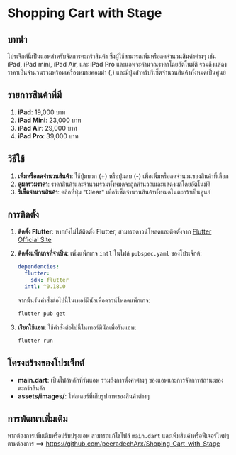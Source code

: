 # Shopping Cart with Stage

## บทนำ

โปรเจ็กต์นี้เป็นแอพสำหรับจัดการตะกร้าสินค้า ซึ่งผู้ใช้สามารถเพิ่มหรือลดจำนวนสินค้าต่างๆ เช่น iPad, iPad mini, iPad Air, และ iPad Pro และแอพจะคำนวณราคาโดยอัตโนมัติ รวมถึงแสดงราคาเป็นจำนวนรวมพร้อมเครื่องหมายคอมม่า (,) และมีปุ่มสำหรับรีเซ็ตจำนวนสินค้าทั้งหมดเป็นศูนย์

## รายการสินค้าที่มี

1. **iPad**: 19,000 บาท
2. **iPad Mini**: 23,000 บาท
3. **iPad Air**: 29,000 บาท
4. **iPad Pro**: 39,000 บาท

## วิธีใช้

1. **เพิ่มหรือลดจำนวนสินค้า**: ใช้ปุ่มบวก (+) หรือปุ่มลบ (-) เพื่อเพิ่มหรือลดจำนวนของสินค้าที่เลือก
2. **ดูผลรวมราคา**: ราคาสินค้าและจำนวนรวมทั้งหมดจะถูกคำนวณและแสดงผลโดยอัตโนมัติ
3. **รีเซ็ตจำนวนสินค้า**: คลิกที่ปุ่ม "Clear" เพื่อรีเซ็ตจำนวนสินค้าทั้งหมดในตะกร้าเป็นศูนย์

## การติดตั้ง

1. **ติดตั้ง Flutter**: หากยังไม่ได้ติดตั้ง Flutter, สามารถดาวน์โหลดและติดตั้งจาก [Flutter Official Site](https://flutter.dev/docs/get-started/install)
2. **ติดตั้งแพ็กเกจที่จำเป็น**: เพิ่มแพ็กเกจ `intl` ในไฟล์ `pubspec.yaml` ของโปรเจ็กต์:

    ```yaml
    dependencies:
      flutter:
        sdk: flutter
      intl: ^0.18.0
    ```

    จากนั้นรันคำสั่งต่อไปนี้ในเทอร์มินัลเพื่อดาวน์โหลดแพ็กเกจ:

    ```bash
    flutter pub get
    ```

3. **เรียกใช้แอพ**: ใช้คำสั่งต่อไปนี้ในเทอร์มินัลเพื่อรันแอพ:

    ```bash
    flutter run
    ```

## โครงสร้างของโปรเจ็กต์

- **main.dart**: เป็นไฟล์หลักที่รันแอพ รวมถึงการตั้งค่าต่างๆ ของแอพและการจัดการสถานะของตะกร้าสินค้า
- **assets/images/**: โฟลเดอร์ที่เก็บรูปภาพของสินค้าต่างๆ

## การพัฒนาเพิ่มเติม

หากต้องการเพิ่มเติมหรือปรับปรุงแอพ สามารถแก้ไขไฟล์ `main.dart` และเพิ่มสินค้าหรือฟีเจอร์ใหม่ๆ ตามต้องการ ==> https://github.com/peeradechArx/Shoping_Cart_with_Stage
